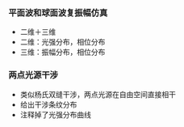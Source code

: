 ### 平面波和球面波复振幅仿真
- 二维＋三维
- 二维：光强分布，相位分布
- 三维：振幅分布，相位分布
### 两点光源干涉
- 类似杨氏双缝干涉，两点光源在自由空间直接相干
- 给出干涉条纹分布
- 注释掉了光强分布曲线

